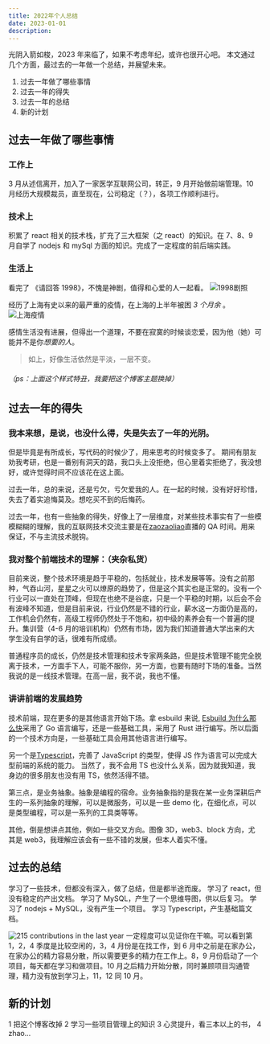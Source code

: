```yaml
---
title: 2022年个人总结
date: 2023-01-01
description:
---
```


光阴入箭如梭，2023 年来临了，如果不考虑年纪，或许也很开心吧。
本文通过几个方面，最过去的一年做一个总结，并展望未来。

1. 过去一年做了哪些事情
2. 过去一年的得失
3. 过去一年的总结
4. 新的计划

## 过去一年做了哪些事情

### 工作上

3 月从述信离开，加入了一家医学互联网公司，转正，9 月开始做前端管理。10 月经历大规模裁员，直至现在，公司稳定（？），各项工作顺利进行。

### 技术上

积累了 react 相关的技术栈，扩充了三大框架（之 react）的知识。在 7、8、9 月自学了 nodejs 和 mySql 方面的知识。完成了一定程度的前后端实践。

### 生活上

看完了 《请回答 1998》，不愧是神剧，值得和心爱的人一起看。
![1998剧照](https://cdn.jsdelivr.net/gh/xuchao996/gallary@main/imgs/20230101130331.png)

经历了上海有史以来的最严重的疫情，在上海的上半年被困 _3 个月余_ 。
![上海疫情](https://cdn.jsdelivr.net/gh/xuchao996/gallary@main/imgs/20230101125952.png)

感情生活没有进展，但得出一个道理，不要在寂寞的时候谈恋爱，因为他（她）可能并不是你*想要的人*。

> 如上，好像生活依然是平淡，一层不变。

###### （ps：上面这个样式特丑，我要把这个博客主题换掉）

## 过去一年的得失

### 我本来想，是说，也没什么得，失是失去了一年的光阴。

但是毕竟是有所成长，写代码的时候少了，用来思考的时候变多了。
期间有朋友劝我考研，也是一番别有洞天的路，我口头上没拒绝，但心里着实拒绝了，我没想好，或许觉得时间不应该花在这上面。

过去一年，总的来说，还是亏欠，亏欠爱我的人。在一起的时候，没有好好珍惜，失去了着实追悔莫及。想吃买不到的后悔药。

过去一年，也有一些抽象的得失，好像上了一层维度，对某些技术事实有了一些模模糊糊的理解，我的互联网技术交流主要是在[zaozaoliao](https://www.zaozao.run/)直播的 QA 时间。用来保证，不与主流技术脱钩。

### 我对整个前端技术的理解：（夹杂私货）

目前来说，整个技术环境是趋于平稳的，包括就业，技术发展等等。没有之前那种，气吞山河，星星之火可以燎原的趋势了，但是这个其实也是正常的。没有一个行业可以一直处在顶峰，但现在也绝不是谷底，只是一个平稳的时期，以后会不会有波峰不知道，但是目前来说，行业仍然是不错的行业，薪水这一方面仍是高的，工作机会仍然有，高级工程师仍然处于不饱和，初中级的素养会有一个普遍的提升。集训营（4-6 月的培训机构）仍然有市场，因为我们知道普通大学出来的大学生没有自学的话，很难有所成绩。

普通程序员的成长，仍然是技术管理和技术专家两条路，但是技术管理不能完全脱离于技术，一方面手下人，可能不服你，另一方面，也要有随时下场的准备。当然我说的是一线技术管理。在高一层，我不说，我也不懂。

### 讲讲前端的发展趋势

技术前端，现在更多的是其他语言开始下场。拿 esbuild 来说, [Esbuild 为什么那么快](https://zhuanlan.zhihu.com/p/379164359)采用了 Go 语言编写，还是一些基础工具，采用了 Rust 进行编写。所以后面的一个技术方向是，一些基础工具会用其他语言进行编写。

另一个是[Typescript](https://www.typescriptlang.org/)，完善了 JavaScript 的类型，使得 JS 作为语言可以完成大型前端的系统的能力。
当然了，我不会用 TS 也没什么关系，因为就我知道，我身边的很多朋友也没有用 TS，依然活得不错。

第三点，是业务抽象。抽象是编程的宿命。业务抽象指的是我在某一业务深耕后产生的一系列抽象的理解，可以是微服务，可以是一些 demo 化，在细化点，可以是类型编程，可以是一系列的工具类等等。

其他，倒是想讲点其他，例如一些交叉方向。图像 3D，web3、block 方向，尤其是 web3，我理解应该会有一些不错的发展，但本人着实不懂。

## 过去的总结

学习了一些技术，但都没有深入，做了总结，但是都半途而废。
学习了 react，但没有稳定的产出文档。
学习了 MySQL，产生了一个思维导图，供以后复习。
学习了 nodejs + MySQL，没有产生一个项目。
学习 Typescript，产生基础篇文档。

![215 contributions in the last year](https://cdn.jsdelivr.net/gh/xuchao996/gallary@main/imgs/20230101160954.png)
一定程度可以见证你在干嘛。可以看到第 1，2，4 季度是比较空闲的，3，4 月份是在找工作，到 6 月中之前是在家办公，在家办公的精力容易分散，所以需要更多的精力在工作上。8，9 月份启动了一个项目，每天都在学习和做项目。10 月之后精力开始分散，同时兼顾项目沟通管理，精力没有放到学习上，11，12 同 10 月。

## 新的计划

1 把这个博客改掉
2 学习一些项目管理上的知识
3 心灵提升，看三本以上的书，
4 zhao...
